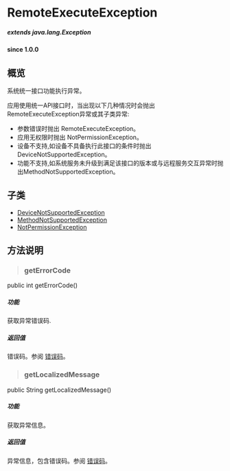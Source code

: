# RemoteExecuteException	

##### extends java.lang.Exception #####
			
#### since 1.0.0 ####

## 概览

系统统一接口功能执行异常。 

应用使用统一API接口时，当出现以下几种情况时会抛出RemoteExecuteException异常或其子类异常:

* 参数错误时抛出 RemoteExecuteException。
* 应用无权限时抛出 NotPermissionException。
* 设备不支持,如设备不具备执行此接口的条件时抛出 DeviceNotSupportedException。 
* 功能不支持,如系统服务未升级到满足该接口的版本或与远程服务交互异常时抛出MethodNotSupportedException。

## 子类

* [DeviceNotSupportedException](apidoc/titan/android/DeviceNotSupportedException.md)
* [MethodNotSupportedException](apidoc/titan/android/MethodNotSupportedException.md)
* [NotPermissionException](apidoc/titan/android/NotPermissionException.md)

## 方法说明

> ### getErrorCode

public int getErrorCode()	

##### 功能

获取异常错误码.

##### 返回值
错误码。参阅 [错误码](common/Errors.md)。

> ### getLocalizedMessage

public String getLocalizedMessage()	

##### 功能

获取异常信息。

##### 返回值
异常信息，包含错误码。参阅 [错误码](common/Errors.md)。
